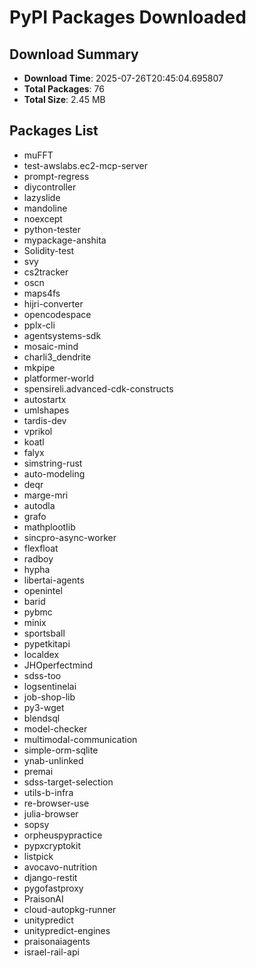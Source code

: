 # PyPI Packages Downloaded

## Download Summary
- **Download Time**: 2025-07-26T20:45:04.695807
- **Total Packages**: 76
- **Total Size**: 2.45 MB

## Packages List
- muFFT
- test-awslabs.ec2-mcp-server
- prompt-regress
- diycontroller
- lazyslide
- mandoline
- noexcept
- python-tester
- mypackage-anshita
- Solidity-test
- svy
- cs2tracker
- oscn
- maps4fs
- hijri-converter
- opencodespace
- pplx-cli
- agentsystems-sdk
- mosaic-mind
- charli3_dendrite
- mkpipe
- platformer-world
- spensireli.advanced-cdk-constructs
- autostartx
- umlshapes
- tardis-dev
- vprikol
- koatl
- falyx
- simstring-rust
- auto-modeling
- deqr
- marge-mri
- autodla
- grafo
- mathplootIib
- sincpro-async-worker
- flexfloat
- radboy
- hypha
- libertai-agents
- openintel
- barid
- pybmc
- minix
- sportsball
- pypetkitapi
- localdex
- JHOperfectmind
- sdss-too
- logsentinelai
- job-shop-lib
- py3-wget
- blendsql
- model-checker
- multimodal-communication
- simple-orm-sqlite
- ynab-unlinked
- premai
- sdss-target-selection
- utils-b-infra
- re-browser-use
- julia-browser
- sopsy
- orpheuspypractice
- pypxcryptokit
- listpick
- avocavo-nutrition
- django-restit
- pygofastproxy
- PraisonAI
- cloud-autopkg-runner
- unitypredict
- unitypredict-engines
- praisonaiagents
- israel-rail-api

